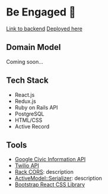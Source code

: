 Be Engaged 👀
========================

[Link to backend](https://github.com/stephaniezou1/be-engaged-backend)
[Deployed here](https://be-engaged.herokuapp.com/)

## Domain Model
Coming soon...

## Tech Stack
* React.js
* Redux.js
* Ruby on Rails API
* PostgreSQL
* HTML/CSS
* Active Record

## Tools
* [Google Civic Information API](https://developers.google.com/civic-information)
* [Twilio API](https://www.twilio.com/)
* [Rack CORS](https://github.com/cyu/rack-cors): description
* [ActiveModel::Serializer](https://github.com/rails-api/active_model_serializers): description
* [Bootstrap React CSS Library](https://react-bootstrap.netlify.app/)

